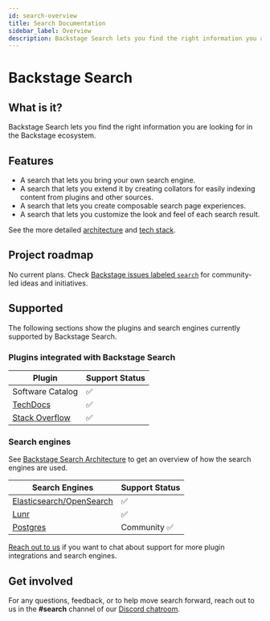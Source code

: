 ```yaml
---
id: search-overview
title: Search Documentation
sidebar_label: Overview
description: Backstage Search lets you find the right information you are looking for in the Backstage ecosystem.
---
```


# Backstage Search

## What is it?

Backstage Search lets you find the right information you are looking for in the Backstage ecosystem.

## Features

- A search that lets you bring your own search engine.
- A search that lets you extend it by creating collators for easily indexing content from plugins and other sources.
- A search that lets you create composable search page experiences.
- A search that lets you customize the look and feel of each search result.

See the more detailed [architecture](./architecture.md) and [tech stack](./architecture.md#tech-stack).

## Project roadmap

No current plans. Check [Backstage issues labeled `search`](https://github.com/backstage/backstage/issues?q=is%3Aopen+is%3Aissue+label%3Asearch)
for community-led ideas and initiatives.

## Supported

The following sections show the plugins and search engines currently supported by Backstage Search.

### Plugins integrated with Backstage Search

| Plugin                                                                                                                                                                        | Support Status |
| ----------------------------------------------------------------------------------------------------------------------------------------------------------------------------- | -------------- |
| Software Catalog                                                                                                                                                              | ✅             |
| [TechDocs](./how-to-guides.md#how-to-index-techdocs-documents)                                                                                                                | ✅             |
| [Stack Overflow](https://github.com/backstage/backstage/blob/master/plugins/search-backend-module-stack-overflow-collator/README.md#index-stack-overflow-questions-to-search) | ✅             |

### Search engines

See [Backstage Search Architecture](architecture.md) to get an overview of how
the search engines are used.

| Search Engines                                                | Support Status |
| ------------------------------------------------------------- | -------------- |
| [Elasticsearch/OpenSearch](./search-engines.md#elasticsearch) | ✅             |
| [Lunr](./search-engines.md#lunr)                              | ✅             |
| [Postgres](./search-engines.md#postgres)                      | Community ✅   |

[Reach out to us](#get-involved) if you want to chat about support for more plugin integrations and
search engines.

## Get involved

For any questions, feedback, or to help move search forward, reach out to us in
the **#search** channel of our
[Discord chatroom](https://github.com/backstage/backstage#community).
